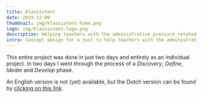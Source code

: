 ```yaml
---
title: Klassistent
date: 2019-12-09
thumbnail: img/klassistent-home.png
logo: img/klassistent-logo.png
description: Helping teachers with the administrative pressure related to special care students
intro: Concept design for a tool to help teachers with the administrative pressure related to special care students.
---
```


This entire project was done in just two days and entirely as an individual project. In two days I went through the process of a *Discovery*, *Define*, *Ideate* and *Develop* phase. 

An English version is not (yet) available, but the Dutch version can be found by <a href="/img/klassistent.pdf" target="_blank">clicking on this link</a>.



